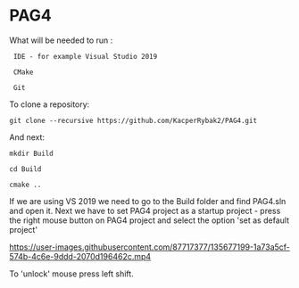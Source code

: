# PAG4
 
What will be needed to run :

     IDE - for example Visual Studio 2019
  
     CMake
  
     Git
  
  
To clone a repository:

    git clone --recursive https://github.com/KacperRybak2/PAG4.git


And next:

    mkdir Build
    
    cd Build
    
    cmake ..
    
    
If we are using VS 2019 we need to go to the Build folder and find PAG4.sln and open it. Next we have to set PAG4 project as a startup project - press the right mouse button on PAG4 project and select the option 'set as default project'




https://user-images.githubusercontent.com/87717377/135677199-1a73a5cf-574b-4c6e-9ddd-2070d196462c.mp4

To 'unlock' mouse press left shift.
